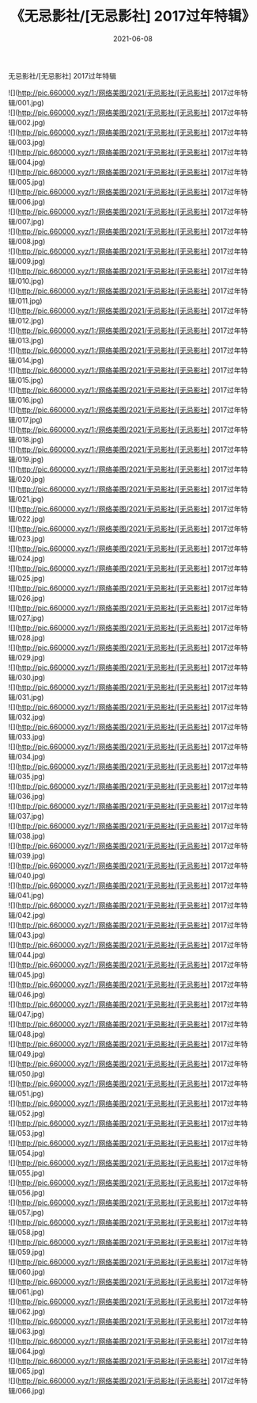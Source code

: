 ﻿---
layout: post
title:  《无忌影社/[无忌影社] 2017过年特辑》
date:   2021-06-08
img: http://pic.660000.xyz/1:/网络美图/2021/无忌影社/[无忌影社] 2017过年特辑/000.jpg
categories: [美女, 清纯, 唯美]
---

无忌影社/[无忌影社] 2017过年特辑

 ![](http://pic.660000.xyz/1:/网络美图/2021/无忌影社/[无忌影社] 2017过年特辑/001.jpg) <br>![](http://pic.660000.xyz/1:/网络美图/2021/无忌影社/[无忌影社] 2017过年特辑/002.jpg) <br>![](http://pic.660000.xyz/1:/网络美图/2021/无忌影社/[无忌影社] 2017过年特辑/003.jpg) <br>![](http://pic.660000.xyz/1:/网络美图/2021/无忌影社/[无忌影社] 2017过年特辑/004.jpg) <br>![](http://pic.660000.xyz/1:/网络美图/2021/无忌影社/[无忌影社] 2017过年特辑/005.jpg) <br>![](http://pic.660000.xyz/1:/网络美图/2021/无忌影社/[无忌影社] 2017过年特辑/006.jpg) <br>![](http://pic.660000.xyz/1:/网络美图/2021/无忌影社/[无忌影社] 2017过年特辑/007.jpg) <br>![](http://pic.660000.xyz/1:/网络美图/2021/无忌影社/[无忌影社] 2017过年特辑/008.jpg) <br>![](http://pic.660000.xyz/1:/网络美图/2021/无忌影社/[无忌影社] 2017过年特辑/009.jpg) <br>![](http://pic.660000.xyz/1:/网络美图/2021/无忌影社/[无忌影社] 2017过年特辑/010.jpg) <br>![](http://pic.660000.xyz/1:/网络美图/2021/无忌影社/[无忌影社] 2017过年特辑/011.jpg) <br>![](http://pic.660000.xyz/1:/网络美图/2021/无忌影社/[无忌影社] 2017过年特辑/012.jpg) <br>![](http://pic.660000.xyz/1:/网络美图/2021/无忌影社/[无忌影社] 2017过年特辑/013.jpg) <br>![](http://pic.660000.xyz/1:/网络美图/2021/无忌影社/[无忌影社] 2017过年特辑/014.jpg) <br>![](http://pic.660000.xyz/1:/网络美图/2021/无忌影社/[无忌影社] 2017过年特辑/015.jpg) <br>![](http://pic.660000.xyz/1:/网络美图/2021/无忌影社/[无忌影社] 2017过年特辑/016.jpg) <br>![](http://pic.660000.xyz/1:/网络美图/2021/无忌影社/[无忌影社] 2017过年特辑/017.jpg) <br>![](http://pic.660000.xyz/1:/网络美图/2021/无忌影社/[无忌影社] 2017过年特辑/018.jpg) <br>![](http://pic.660000.xyz/1:/网络美图/2021/无忌影社/[无忌影社] 2017过年特辑/019.jpg) <br>![](http://pic.660000.xyz/1:/网络美图/2021/无忌影社/[无忌影社] 2017过年特辑/020.jpg) <br>![](http://pic.660000.xyz/1:/网络美图/2021/无忌影社/[无忌影社] 2017过年特辑/021.jpg) <br>![](http://pic.660000.xyz/1:/网络美图/2021/无忌影社/[无忌影社] 2017过年特辑/022.jpg) <br>![](http://pic.660000.xyz/1:/网络美图/2021/无忌影社/[无忌影社] 2017过年特辑/023.jpg) <br>![](http://pic.660000.xyz/1:/网络美图/2021/无忌影社/[无忌影社] 2017过年特辑/024.jpg) <br>![](http://pic.660000.xyz/1:/网络美图/2021/无忌影社/[无忌影社] 2017过年特辑/025.jpg) <br>![](http://pic.660000.xyz/1:/网络美图/2021/无忌影社/[无忌影社] 2017过年特辑/026.jpg) <br>![](http://pic.660000.xyz/1:/网络美图/2021/无忌影社/[无忌影社] 2017过年特辑/027.jpg) <br>![](http://pic.660000.xyz/1:/网络美图/2021/无忌影社/[无忌影社] 2017过年特辑/028.jpg) <br>![](http://pic.660000.xyz/1:/网络美图/2021/无忌影社/[无忌影社] 2017过年特辑/029.jpg) <br>![](http://pic.660000.xyz/1:/网络美图/2021/无忌影社/[无忌影社] 2017过年特辑/030.jpg) <br>![](http://pic.660000.xyz/1:/网络美图/2021/无忌影社/[无忌影社] 2017过年特辑/031.jpg) <br>![](http://pic.660000.xyz/1:/网络美图/2021/无忌影社/[无忌影社] 2017过年特辑/032.jpg) <br>![](http://pic.660000.xyz/1:/网络美图/2021/无忌影社/[无忌影社] 2017过年特辑/033.jpg) <br>![](http://pic.660000.xyz/1:/网络美图/2021/无忌影社/[无忌影社] 2017过年特辑/034.jpg) <br>![](http://pic.660000.xyz/1:/网络美图/2021/无忌影社/[无忌影社] 2017过年特辑/035.jpg) <br>![](http://pic.660000.xyz/1:/网络美图/2021/无忌影社/[无忌影社] 2017过年特辑/036.jpg) <br>![](http://pic.660000.xyz/1:/网络美图/2021/无忌影社/[无忌影社] 2017过年特辑/037.jpg) <br>![](http://pic.660000.xyz/1:/网络美图/2021/无忌影社/[无忌影社] 2017过年特辑/038.jpg) <br>![](http://pic.660000.xyz/1:/网络美图/2021/无忌影社/[无忌影社] 2017过年特辑/039.jpg) <br>![](http://pic.660000.xyz/1:/网络美图/2021/无忌影社/[无忌影社] 2017过年特辑/040.jpg) <br>![](http://pic.660000.xyz/1:/网络美图/2021/无忌影社/[无忌影社] 2017过年特辑/041.jpg) <br>![](http://pic.660000.xyz/1:/网络美图/2021/无忌影社/[无忌影社] 2017过年特辑/042.jpg) <br>![](http://pic.660000.xyz/1:/网络美图/2021/无忌影社/[无忌影社] 2017过年特辑/043.jpg) <br>![](http://pic.660000.xyz/1:/网络美图/2021/无忌影社/[无忌影社] 2017过年特辑/044.jpg) <br>![](http://pic.660000.xyz/1:/网络美图/2021/无忌影社/[无忌影社] 2017过年特辑/045.jpg) <br>![](http://pic.660000.xyz/1:/网络美图/2021/无忌影社/[无忌影社] 2017过年特辑/046.jpg) <br>![](http://pic.660000.xyz/1:/网络美图/2021/无忌影社/[无忌影社] 2017过年特辑/047.jpg) <br>![](http://pic.660000.xyz/1:/网络美图/2021/无忌影社/[无忌影社] 2017过年特辑/048.jpg) <br>![](http://pic.660000.xyz/1:/网络美图/2021/无忌影社/[无忌影社] 2017过年特辑/049.jpg) <br>![](http://pic.660000.xyz/1:/网络美图/2021/无忌影社/[无忌影社] 2017过年特辑/050.jpg) <br>![](http://pic.660000.xyz/1:/网络美图/2021/无忌影社/[无忌影社] 2017过年特辑/051.jpg) <br>![](http://pic.660000.xyz/1:/网络美图/2021/无忌影社/[无忌影社] 2017过年特辑/052.jpg) <br>![](http://pic.660000.xyz/1:/网络美图/2021/无忌影社/[无忌影社] 2017过年特辑/053.jpg) <br>![](http://pic.660000.xyz/1:/网络美图/2021/无忌影社/[无忌影社] 2017过年特辑/054.jpg) <br>![](http://pic.660000.xyz/1:/网络美图/2021/无忌影社/[无忌影社] 2017过年特辑/055.jpg) <br>![](http://pic.660000.xyz/1:/网络美图/2021/无忌影社/[无忌影社] 2017过年特辑/056.jpg) <br>![](http://pic.660000.xyz/1:/网络美图/2021/无忌影社/[无忌影社] 2017过年特辑/057.jpg) <br>![](http://pic.660000.xyz/1:/网络美图/2021/无忌影社/[无忌影社] 2017过年特辑/058.jpg) <br>![](http://pic.660000.xyz/1:/网络美图/2021/无忌影社/[无忌影社] 2017过年特辑/059.jpg) <br>![](http://pic.660000.xyz/1:/网络美图/2021/无忌影社/[无忌影社] 2017过年特辑/060.jpg) <br>![](http://pic.660000.xyz/1:/网络美图/2021/无忌影社/[无忌影社] 2017过年特辑/061.jpg) <br>![](http://pic.660000.xyz/1:/网络美图/2021/无忌影社/[无忌影社] 2017过年特辑/062.jpg) <br>![](http://pic.660000.xyz/1:/网络美图/2021/无忌影社/[无忌影社] 2017过年特辑/063.jpg) <br>![](http://pic.660000.xyz/1:/网络美图/2021/无忌影社/[无忌影社] 2017过年特辑/064.jpg) <br>![](http://pic.660000.xyz/1:/网络美图/2021/无忌影社/[无忌影社] 2017过年特辑/065.jpg) <br>![](http://pic.660000.xyz/1:/网络美图/2021/无忌影社/[无忌影社] 2017过年特辑/066.jpg) <br>
